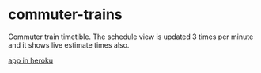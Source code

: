# commuter-trains
Commuter train timetible. The schedule view is updated 3 times per minute and it shows live estimate times also.

[app in heroku](https://trainstimetable.herokuapp.com/)
